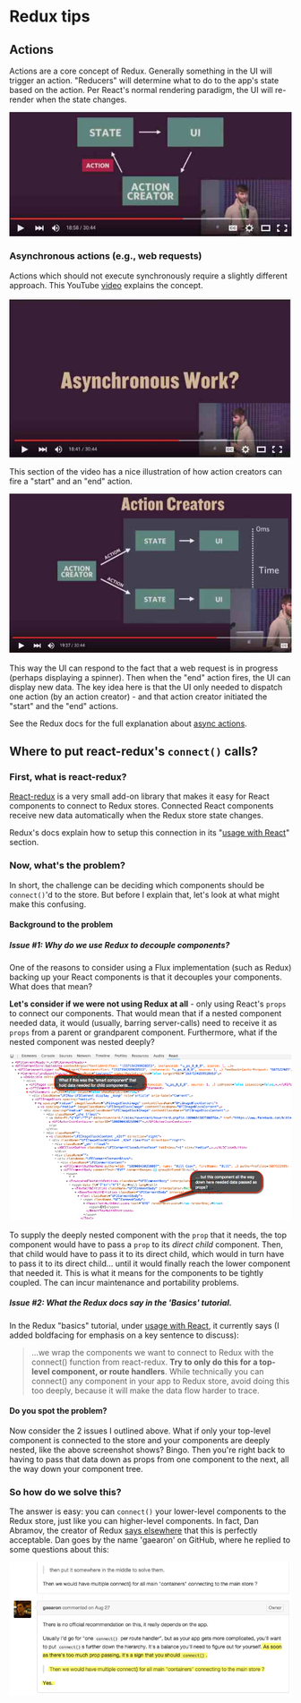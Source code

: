 # Redux tips

## Actions
Actions are a core concept of Redux.  Generally something in the UI will trigger an action.  "Reducers" will determine what to do to the app's state based on the action.  Per React's normal rendering paradigm, the UI will re-render when the state changes.

![](_assets/2015-12-18_16-27-13.jpg)


### Asynchronous actions (e.g., web requests)
Actions which should not execute synchronously require a slightly different approach.  This YouTube [video](https://youtu.be/764wvf8KuTw?t=1121) explains the concept.

![](_assets/2015-12-18_16-07-28.jpg)


This section of the video has a nice illustration of how action creators can fire a "start" and an "end" action.

![](_assets/2015-12-18_16-28-44.jpg)

This way the UI can respond to the fact that a web request is in progress (perhaps displaying a spinner).  Then when the "end" action fires, the UI can display new data.  The key idea here is that the UI only needed to dispatch one action (by an action creator) - and that action creator initiated the "start" and the "end" actions.


See the Redux docs for the full explanation about [async actions](http://rackt.org/redux/docs/advanced/AsyncActions.html).


## Where to put **react-redux's `connect()`** calls?

### First, what is **react-redux**?
[React-redux](https://github.com/rackt/react-redux) is a very small add-on library that makes it easy for React components to connect to Redux stores.  Connected React components receive new data automatically when the Redux store state changes.

Redux's docs explain how to setup this connection in its "[usage with React](http://rackt.org/redux/docs/basics/UsageWithReact.html)" section.

### Now, what's the problem?

In short, the challenge can be deciding which components should be `connect()`'d to the store.  But before I explain that, let's look at what might make this confusing.

#### Background to the problem

##### Issue #1: Why do we use Redux to decouple components?
One of the reasons to consider using a Flux implementation (such as Redux) backing up your React components is that it decouples your components. What does that mean?  

**Let's consider if we were not using Redux at all** - only using React's `props` to connect our components.  That would mean that if a nested component needed data, it would (usually, barring server-calls) need to receive it as `props` from a parent or grandparent component.  Furthermore, what if the nested component was nested deeply?

![](_assets/What-if-no-flux1.png)

To supply the deeply nested component with the `prop` that it needs, the top component would have to pass a `prop` to its *direct child* component.  Then, that child would have to pass it to its direct child, which would in turn have to pass it to its direct child... until it would finally reach the lower component that needed it.  This is what it means for the components to be tightly coupled.  The can incur maintenance and portability problems.

##### Issue #2: What the Redux docs say in the 'Basics' tutorial.

In the Redux "basics" tutorial, under [usage with React](http://rackt.org/redux/docs/basics/UsageWithReact.html), it currently says (I added boldfacing for emphasis on a key sentence to discuss):

<blockquote>
...we wrap the components we want to connect to Redux with the connect() function from react-redux. <strong>Try to only do this for a top-level component, or route handlers</strong>. While technically you can connect() any component in your app to Redux store, avoid doing this too deeply, because it will make the data flow harder to trace.
</blockquote>

#### Do you spot the problem?
Now consider the 2 issues I outlined above.  What if only your top-level component is connected to the store and your components are deeply nested, like the above screenshot shows?  Bingo.  Then you're right back to having to pass that data down as props from one component to the next, all the way down your component tree.

### So how do we solve this?

The answer is easy:  you can `connect()` your lower-level components to the Redux store, just like you can higher-level components.  In fact, Dan Abramov, the creator of Redux [says elsewhere](https://github.com/rackt/react-redux/issues/75#issuecomment-135436563) that this is perfectly acceptable. Dan goes by the name 'gaearon' on GitHub, where he replied to some questions about this:

![](_assets/Redux-multiple-connect.png)




